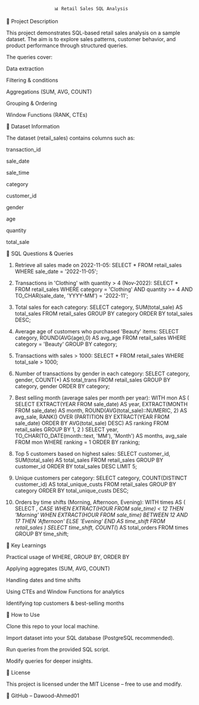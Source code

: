                       📊 Retail Sales SQL Analysis
📌 Project Description

This project demonstrates SQL-based retail sales analysis on a sample dataset.
The aim is to explore sales patterns, customer behavior, and product performance through structured queries.

The queries cover:

Data extraction

Filtering & conditions

Aggregations (SUM, AVG, COUNT)

Grouping & Ordering

Window Functions (RANK, CTEs)

📂 Dataset Information

The dataset (retail_sales) contains columns such as:

transaction_id

sale_date

sale_time

category

customer_id

gender

age

quantity

total_sale

📝 SQL Questions & Queries
1. Retrieve all sales made on 2022-11-05:
SELECT *
FROM retail_sales
WHERE sale_date = '2022-11-05';

2. Transactions in 'Clothing' with quantity > 4 (Nov-2022):
SELECT *
FROM retail_sales
WHERE category = 'Clothing'
  AND quantity >= 4
  AND TO_CHAR(sale_date, 'YYYY-MM') = '2022-11';

3. Total sales for each category:
SELECT category,
       SUM(total_sale) AS total_sales
FROM retail_sales
GROUP BY category
ORDER BY total_sales DESC;

4. Average age of customers who purchased 'Beauty' items:
SELECT category,
       ROUND(AVG(age),0) AS avg_age
FROM retail_sales
WHERE category = 'Beauty'
GROUP BY category;

5. Transactions with sales > 1000:
SELECT *
FROM retail_sales
WHERE total_sale > 1000;

6. Number of transactions by gender in each category:
SELECT category,
       gender,
       COUNT(*) AS total_trans
FROM retail_sales
GROUP BY category, gender
ORDER BY category;

7. Best selling month (average sales per month per year):
WITH mon AS (
    SELECT EXTRACT(YEAR FROM sale_date) AS year,
           EXTRACT(MONTH FROM sale_date) AS month,
           ROUND(AVG(total_sale)::NUMERIC, 2) AS avg_sale,
           RANK() OVER (PARTITION BY EXTRACT(YEAR FROM sale_date)
                        ORDER BY AVG(total_sale) DESC) AS ranking
    FROM retail_sales
    GROUP BY 1, 2
)
SELECT year,
       TO_CHAR(TO_DATE(month::text, 'MM'), 'Month') AS months,
       avg_sale
FROM mon
WHERE ranking = 1
ORDER BY ranking;

8. Top 5 customers based on highest sales:
SELECT customer_id,
       SUM(total_sale) AS total_sales
FROM retail_sales
GROUP BY customer_id
ORDER BY total_sales DESC
LIMIT 5;

9. Unique customers per category:
SELECT category,
       COUNT(DISTINCT customer_id) AS total_unique_custs
FROM retail_sales
GROUP BY category
ORDER BY total_unique_custs DESC;

10. Orders by time shifts (Morning, Afternoon, Evening):
WITH times AS (
    SELECT *,
           CASE 
               WHEN EXTRACT(HOUR FROM sale_time) < 12 THEN 'Morning'
               WHEN EXTRACT(HOUR FROM sale_time) BETWEEN 12 AND 17 THEN 'Afternoon'
               ELSE 'Evening'
           END AS time_shift
    FROM retail_sales
)
SELECT time_shift,
       COUNT(*) AS total_orders
FROM times
GROUP BY time_shift;

🚀 Key Learnings

Practical usage of WHERE, GROUP BY, ORDER BY

Applying aggregates (SUM, AVG, COUNT)

Handling dates and time shifts

Using CTEs and Window Functions for analytics

Identifying top customers & best-selling months

📎 How to Use

Clone this repo to your local machine.

Import dataset into your SQL database (PostgreSQL recommended).

Run queries from the provided SQL script.

Modify queries for deeper insights.

📜 License

This project is licensed under the MIT License – free to use and modify.

🔗 GitHub – Dawood-Ahmed01
